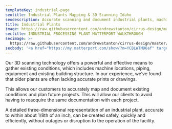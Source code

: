 ```yaml
---
templateKey: industrial-page
seotitle: Industrial Plants Mapping & 3D Scanning Idaho
seodescription: Accurate scanning and document industrial plants, machine locations, concrete scanning, confined space scanning, and piping for 3D viewing In Idaho
title: Industrial Plants
image: https://raw.githubusercontent.com/andrewstanton/cirrus-design/master/src/img/content/industial%20plants/industial-4.jpg
sectitle: INDUSTRIAL PROCESSING PLANT MATTERPORT WALKTHROUGH
secimage: >-
  https://raw.githubusercontent.com/andrewstanton/cirrus-design/master/src/img/content/industial%20plants/industial-3.jpg
secbody: '<a href="https://my.matterport.com/show/?m=YCBLWTM96af" target="_blank">Generate a 2D blueprint from a 3D scan</a>'
---
```


Our 3D scanning technology offers a powerful and effective means to gather existing conditions, which includes machine locations, piping, equipment and existing building structure. In our experience, we’ve found that older plants are often lacking accurate prints or drawings.

This allows our customers to accurately map and document existing conditions and plan future projects. This will allow our clients to avoid having to reacquire the same documentation with each project.

A detailed three-dimensional representation of an industrial plant, accurate to within about 1/8th of an inch, can be created safely, quickly and efficiently, without outages or disruption to the operation of the facility.
